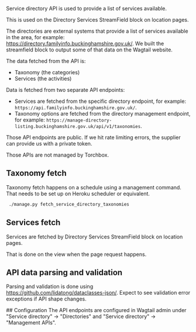 Service directory API is used to provide a list of services available.

This is used on the Directory Services StreamField block on location pages.

The directories are external systems that provide a list of services available in the area,
for example: https://directory.familyinfo.buckinghamshire.gov.uk/. We built the streamfield
block to output some of that data on the Wagtail website.

The data fetched from the API is:

- Taxonomy (the categories)
- Services (the activities)

Data is fetched from two separate API endpoints:

- Services are fetched from the specific directory endpoint,
  for example: `https://api.familyinfo.buckinghamshire.gov.uk/`.
- Taxonomy options are fetched from the directory management endpoint,
  for example: `https://manage-directory-listing.buckinghamshire.gov.uk/api/v1/taxonomies`.

Those API endpoints are public. If we hit rate limiting errors, the supplier can provide us with a private token.

Those APIs are not managed by Torchbox.

## Taxonomy fetch

Taxonomy fetch happens on a schedule using a management command. That needs to be set up on Heroku scheduler or equivalent.

```sh
 ./manage.py fetch_service_directory_taxonomies
```

## Services fetch

Services are fetched by Directory Services StreamField block on location pages.

That is done on the view when the page request happens.

## API data parsing and validation

Parsing and validation is done using https://github.com/lidatong/dataclasses-json/. Expect to see validation error exceptions if API shape changes.

## Configuration
The API endpoints are configured in Wagtail admin under "Service directory" -> "Directories" and "Service directory" -> "Management APIs".
